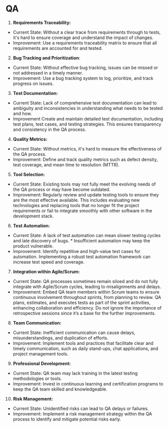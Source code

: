 # QA

1. **Requirements Traceability:**
* Current State: Without a clear trace from requirements through to tests, it's hard to ensure coverage and understand the impact of changes.
 * Improvement: Use a requirements traceability matrix to ensure that all requirements are accounted for and tested.
2. **Bug Tracking and Prioritization**:
* Current State: Without effective bug tracking, issues can be missed or not addressed in a timely manner.
* Improvement: Use a bug tracking system to log, prioritize, and track progress on issues.
3. **Test Documentation:**
* Current State: Lack of comprehensive test documentation can lead to ambiguity and inconsistencies in understanding what needs to be tested and how.
* Improvement Create and maintain detailed test documentation, including test plans, test cases, and testing strategies. This ensures transparency and consistency in the QA process.
4. **Quality Metrics:**
* Current State: Without metrics, it's hard to measure the effectiveness of the QA process.
* Improvement: Define and track quality metrics such as defect density, test coverage, and mean time to resolution (MTTR).
5. **Tool Selection:**
* Current State: Existing tools may not fully meet the evolving needs of the QA process or may have become outdated.
* Improvement: Regularly review and update testing tools to ensure they are the most effective available. This includes evaluating new technologies and replacing tools that no longer fit the project requirements or fail to integrate smoothly with other software in the development stack.
6. **Test Automation:**
* Current State: A lack of test automation can mean slower testing cycles and late discovery of bugs. * Insufficient automation may keep the product vulnerable.
* Improvement: Identify repetitive and high-value test cases for automation. Implementing a robust test automation framework can increase test speed and coverage.
7. **Integration within Agile/Scrum:**
* Current State: QA processes sometimes remain siloed and do not fully integrate with Agile/Scrum cycles, leading to misalignments and delays.
* Improvement: Embed QA team members within Scrum teams to ensure continuous involvement throughout sprints, from planning to review. QA plans, estimates, and executes tests as part of the sprint activities, enhancing collaboration and efficiency. Do not ignore the importance of retrospective sessions since it’s a base for the further improvements.
8. **Team Communication:**
* Current State: Inefficient communication can cause delays, misunderstandings, and duplication of efforts.
* Improvement: Implement tools and practices that facilitate clear and timely communication, such as daily stand-ups, chat applications, and project management tools.
9. **Professional Development:**
* Current State: QA team may lack training in the latest testing methodologies or tools.
* Improvement: Invest in continuous learning and certification programs to keep the QA team skilled and knowledgeable.
10. **Risk Management:**
* Current State: Unidentified risks can lead to QA delays or failures.
* Improvement: Implement a risk management strategy within the QA process to identify and mitigate potential risks early.